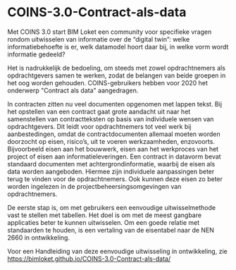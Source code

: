 # COINS-3.0-Contract-als-data
Met COINS 3.0 start BIM Loket een community voor specifieke vragen rondom uitwisselen van informatie over de “digital twin”: welke informatiebehoefte is er, welk datamodel hoort daar bij, in welke vorm wordt informatie gedeeld?

Het is nadrukkelijk de bedoeling, om steeds met zowel opdrachtnemers als opdrachtgevers samen te werken, zodat de belangen van beide groepen in het oog worden gehouden. COINS-gebruikers hebben voor 2020 het onderwerp "Contract als data" aangedragen.

In contracten zitten nu veel documenten opgenomen met lappen tekst. Bij het opstellen van een contract gaat grote aandacht uit naar het samenstellen van contractteksten op basis van individuele wensen van opdrachtgevers. Dit leidt voor opdrachtnemers tot veel werk bij aanbestedingen, omdat de contractdocumenten allemaal moeten worden doorzocht op eisen, risico’s, uit te voeren werkzaamheden, enzovoorts. Bijvoorbeeld eisen aan het bouwwerk, eisen aan het werkproces van het project of eisen aan informatieleveringen. Een contract in datavorm bevat standaard documenten met achtergrondinformatie, waarbij de eisen als data worden aangeboden. Hiermee zijn individuele aanpassingen beter terug te vinden voor de opdrachtnemers. Ook kunnen deze eisen zo beter worden ingelezen in de projectbeheersingsomgevingen van opdrachtnemers.

De eerste stap is, om met gebruikers een eenvoudige uitwisselmethode vast te stellen met tabellen. Het doel is om met de meest gangbare applicaties beter te kunnen uitwisselen. Om een goede relatie met standaarden te houden, is een vertaling van de eisentabel naar de NEN 2660 in ontwikkeling. 

Voor een Handleiding van deze eenvoudige uitwisseling in ontwikkeling, zie https://bimloket.github.io/COINS-3.0-Contract-als-data/


